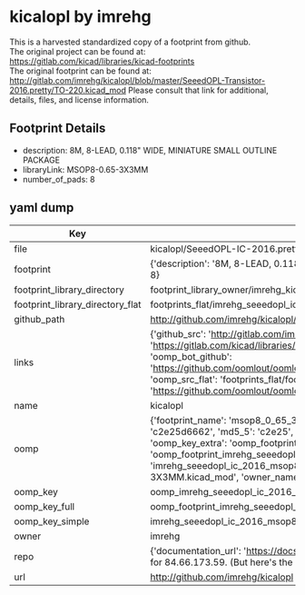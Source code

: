 # kicalopl by imrehg  
This is a harvested standardized copy of a footprint from github.  
The original project can be found at:  
https://gitlab.com/kicad/libraries/kicad-footprints  
The original footprint can be found at:
http://gitlab.com/imrehg/kicalopl/blob/master/SeeedOPL-Transistor-2016.pretty/TO-220.kicad_mod
Please consult that link for additional, details, files, and license information.  
## Footprint Details
* description: 8M, 8-LEAD, 0.118" WIDE, MINIATURE SMALL OUTLINE PACKAGE  
* libraryLink: MSOP8-0.65-3X3MM  
* number_of_pads: 8  
## yaml dump  
| Key | Value |  
| --- | --- |  
| file | kicalopl/SeeedOPL-IC-2016.pretty/MSOP8-0.65-3X3MM.kicad_mod |  
| footprint | {'description': '8M, 8-LEAD, 0.118" WIDE, MINIATURE SMALL OUTLINE PACKAGE', 'libraryLink': 'MSOP8-0.65-3X3MM', 'number_of_pads': 8} |  
| footprint_library_directory | footprint_library_owner/imrehg_kicalopl |  
| footprint_library_directory_flat | footprints_flat/imrehg_seeedopl_ic_2016_msop8_0_65_3x3mm/working |  
| github_path | http://github.com/imrehg/kicalopl/blob/master/SeeedOPL-IC-2016.pretty/MSOP8-0.65-3X3MM.kicad_mod |  
| links | {'github_src': 'http://gitlab.com/imrehg/kicalopl/blob/master/SeeedOPL-Transistor-2016.pretty/TO-220.kicad_mod', 'github_src_repo': 'https://gitlab.com/kicad/libraries/kicad-footprints', 'oomp_bot': 'footprints/imrehg_seeedopl_ic_2016_msop8_0_65_3x3mm/working', 'oomp_bot_github': 'https://github.com/oomlout/oomlout_oomp_footprint_bot/tree/main/footprints/imrehg_seeedopl_ic_2016_msop8_0_65_3x3mm/working', 'oomp_src_flat': 'footprints_flat/footprints_flat/imrehg_seeedopl_ic_2016_msop8_0_65_3x3mm/working', 'oomp_src_flat_github': 'https://github.com/oomlout/oomlout_oomp_footprint_src/tree/main/footprints_flat/imrehg_seeedopl_ic_2016_msop8_0_65_3x3mm/working'} |  
| name | kicalopl |  
| oomp | {'footprint_name': 'msop8_0_65_3x3mm', 'library_name': 'seeedopl_ic_2016', 'md5': 'c2e25d666256c32e9831c9f771355248', 'md5_10': 'c2e25d6662', 'md5_5': 'c2e25', 'md5_6': 'c2e25d', 'oomp_key': 'oomp_imrehg_seeedopl_ic_2016_msop8_0_65_3x3mm', 'oomp_key_extra': 'oomp_footprint_imrehg_seeedopl_ic_2016_msop8_0_65_3x3mm', 'oomp_key_full': 'oomp_footprint_imrehg_seeedopl_ic_2016_msop8_0_65_3x3mm_c2e25d', 'oomp_key_simple': 'imrehg_seeedopl_ic_2016_msop8_0_65_3x3mm', 'original_filename': 'kicalopl/SeeedOPL-IC-2016.pretty/MSOP8-0.65-3X3MM.kicad_mod', 'owner_name': 'imrehg'} |  
| oomp_key | oomp_imrehg_seeedopl_ic_2016_msop8_0_65_3x3mm |  
| oomp_key_full | oomp_footprint_imrehg_seeedopl_ic_2016_msop8_0_65_3x3mm |  
| oomp_key_simple | imrehg_seeedopl_ic_2016_msop8_0_65_3x3mm |  
| owner | imrehg |  
| repo | {'documentation_url': 'https://docs.github.com/rest/overview/resources-in-the-rest-api#rate-limiting', 'message': "API rate limit exceeded for 84.66.173.59. (But here's the good news: Authenticated requests get a higher rate limit. Check out the documentation for more details.)"} |  
| url | http://github.com/imrehg/kicalopl |  

